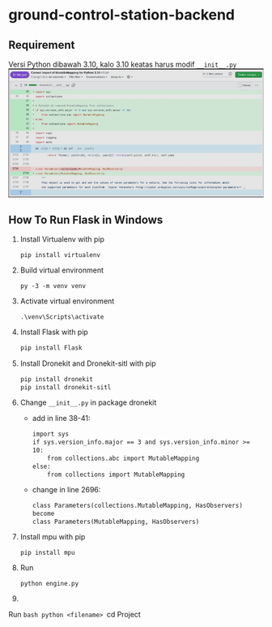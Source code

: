 # ground-control-station-backend

## Requirement
Versi Python dibawah 3.10, kalo 3.10 keatas harus modif ```__init__.py```
![Alt text](image.png)

## How To Run Flask in Windows
1. Install Virtualenv with pip
    ```
    pip install virtualenv
    ```

2. Build virtual environment
    ```
    py -3 -m venv venv
    ```

3. Activate virtual environment
    ```
    .\venv\Scripts\activate
    ```

4. Install Flask with pip
    ```bash
    pip install Flask
    ```

5. Install Dronekit and Dronekit-sitl with pip
    ```
    pip install dronekit
    pip install dronekit-sitl
    ```

6. Change ```__init__.py``` in package dronekit
    - add in line 38-41:
        ```
        import sys
        if sys.version_info.major == 3 and sys.version_info.minor >=  10:
            from collections.abc import MutableMapping
        else:
            from collections import MutableMapping
        ```
    - change in line 2696:
        ```
        class Parameters(collections.MutableMapping, HasObservers) 
        become 
        class Parameters(MutableMapping, HasObservers)
        ```
  
7. Install mpu with pip
    ```
    pip install mpu
    ```

8. Run
    ```
    python engine.py
    ```


    
2. 

Run
    ```bash
    python <filename>
    ```cd Project
